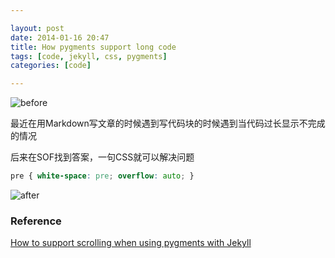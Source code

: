 ```yaml
---

layout: post
date: 2014-01-16 20:47
title: How pygments support long code
tags: [code, jekyll, css, pygments]
categories: [code]

---
```


![before]({{site.url}}/assets/blog_img/2014-01-16-jekyll-pygments-support-code-too-long/highlight_raw.png)

最近在用Markdown写文章的时候遇到写代码块的时候遇到当代码过长显示不完成的情况

后来在SOF找到答案，一句CSS就可以解决问题

```css
pre { white-space: pre; overflow: auto; }
```

![after]({{site.url}}/assets/blog_img/2014-01-16-jekyll-pygments-support-code-too-long/highlight_css.png)

### Reference
[How to support scrolling when using pygments with Jekyll][ref_sof]

[ref_sof]: http://stackoverflow.com/questions/11093233/how-to-support-scrolling-when-using-pygments-with-jekyll